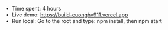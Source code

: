 * Time spent: 4 hours
* Live demo: https://build-cuonghv911.vercel.app
* Run local:
Go to the root and type: npm install, then npm start

